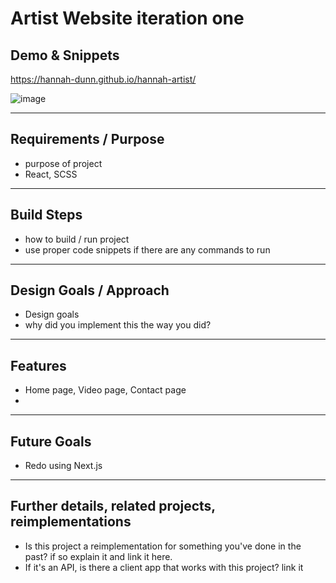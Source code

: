 # Artist Website iteration one

## Demo & Snippets

https://hannah-dunn.github.io/hannah-artist/


![image](https://github.com/hannah-dunn/hannah-artist/assets/114053793/2f49fe2f-e263-45f4-acc0-c2a4e0c88640)

---

## Requirements / Purpose

-   purpose of project
-   React, SCSS

---

## Build Steps

-   how to build / run project
-   use proper code snippets if there are any commands to run

---

## Design Goals / Approach

-   Design goals
-   why did you implement this the way you did?

---

## Features

-   Home page, Video page, Contact page
-   

---

## Future Goals

-   Redo using Next.js


---

## Further details, related projects, reimplementations

-   Is this project a reimplementation for something you've done in the past? if so explain it and link it here.
-   If it's an API, is there a client app that works with this project? link it
